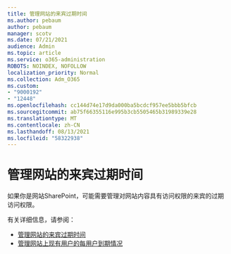 ```yaml
---
title: 管理网站的来宾过期时间
ms.author: pebaum
author: pebaum
manager: scotv
ms.date: 07/21/2021
audience: Admin
ms.topic: article
ms.service: o365-administration
ROBOTS: NOINDEX, NOFOLLOW
localization_priority: Normal
ms.collection: Adm_O365
ms.custom:
- "9000192"
- "12448"
ms.openlocfilehash: cc144d74e17d9da000ba5bcdcf957ee5bbb5bfcb
ms.sourcegitcommit: ab75f66355116e995b3cb5505465b31989339e28
ms.translationtype: MT
ms.contentlocale: zh-CN
ms.lasthandoff: 08/13/2021
ms.locfileid: "58322938"
---
```

# <a name="manage-guest-expiration-for-a-site"></a>管理网站的来宾过期时间

如果你是网站SharePoint，可能需要管理对网站内容具有访问权限的来宾的过期访问权限。

有关详细信息，请参阅：

- [管理网站的来宾过期时间](https://support.microsoft.com/office/manage-guest-expiration-for-a-site-25bee24f-42ad-4ee8-8402-4186eed74dea)
- [管理网站上现有用户的每用户到期情况](https://docs.microsoft.com/sharepoint/dev/solution-guidance/manage-user-sharing-expiration)